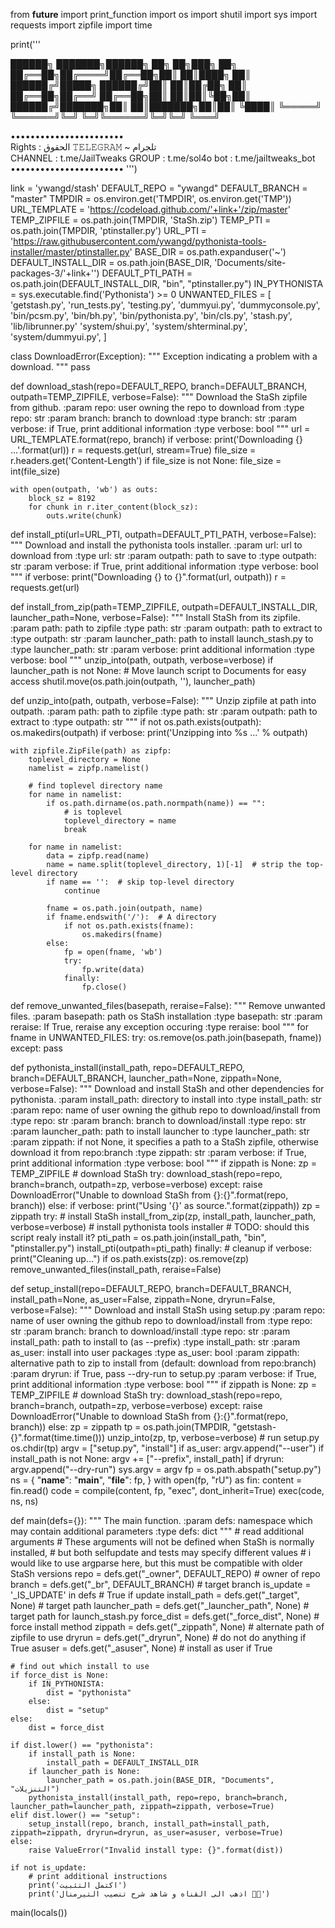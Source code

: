 from __future__ import print_function
import os
import shutil
import sys
import requests
import zipfile
import time


print('''


██████╗ ███████╗██████╗ ██╗     ██╗███╗   ██╗
██╔══██╗██╔════╝██╔══██╗██║     ██║████╗  ██║
██████╔╝█████╗  ██████╔╝██║     ██║██╔██╗ ██║
██╔══██╗██╔══╝  ██╔══██╗██║     ██║██║╚██╗██║
██████╔╝███████╗██║  ██║███████╗██║██║ ╚████║
╚═════╝ ╚══════╝╚═╝  ╚═╝╚══════╝╚═╝╚═╝  ╚═══╝
                                        
•••••••••••••••••••••••                                                              
Rights : الحقوق
𝚃𝙴𝙻𝙴𝙶𝚁𝙰𝙼 ~ تلجرام   
CHANNEL : t.me/JailTweaks
GROUP : t.me/sol4o
bot : t.me/jailtweaks_bot  
•••••••••••••••••••••••
''')

link = 'ywangd/stash'
DEFAULT_REPO = "ywangd"
DEFAULT_BRANCH = "master"
TMPDIR = os.environ.get('TMPDIR', os.environ.get('TMP'))
URL_TEMPLATE = 'https://codeload.github.com/'+link+'/zip/master'
TEMP_ZIPFILE = os.path.join(TMPDIR, 'StaSh.zip')
TEMP_PTI = os.path.join(TMPDIR, 'ptinstaller.py')
URL_PTI = 'https://raw.githubusercontent.com/ywangd/pythonista-tools-installer/master/ptinstaller.py'
BASE_DIR = os.path.expanduser('~')
DEFAULT_INSTALL_DIR = os.path.join(BASE_DIR, 'Documents/site-packages-3/'+link+'')
DEFAULT_PTI_PATH = os.path.join(DEFAULT_INSTALL_DIR, "bin", "ptinstaller.py")
IN_PYTHONISTA = sys.executable.find('Pythonista') >= 0
UNWANTED_FILES = [
        'getstash.py',
        'run_tests.py',
        'testing.py',
        'dummyui.py',
        'dummyconsole.py',
        'bin/pcsm.py',
        'bin/bh.py',
        'bin/pythonista.py',
        'bin/cls.py',
        'stash.py',
        'lib/librunner.py'
        'system/shui.py',
        'system/shterminal.py',
        'system/dummyui.py',
    ]


class DownloadError(Exception):
    """
    Exception indicating a problem with a download.
    """
    pass


def download_stash(repo=DEFAULT_REPO, branch=DEFAULT_BRANCH, outpath=TEMP_ZIPFILE, verbose=False):
    """
    Download the StaSh zipfile from github.
    :param repo: user owning the repo to download from
    :type repo: str
    :param branch: branch to download
    :type branch: str
    :param verbose: if True, print additional information
    :type verbose: bool
    """
    url = URL_TEMPLATE.format(repo, branch)
    if verbose:
        print('Downloading {} ...'.format(url))
    r = requests.get(url, stream=True)
    file_size = r.headers.get('Content-Length')
    if file_size is not None:
        file_size = int(file_size)

    with open(outpath, 'wb') as outs:
        block_sz = 8192
        for chunk in r.iter_content(block_sz):
            outs.write(chunk)


def install_pti(url=URL_PTI, outpath=DEFAULT_PTI_PATH, verbose=False):
    """
    Download and install the pythonista tools installer.
    :param url: url to download from
    :type url: str
    :param outpath: path to save to
    :type outpath: str
    :param verbose: if True, print additional information
    :type verbose: bool
    """
    if verbose:
        print("Downloading {} to {}".format(url, outpath))
    r = requests.get(url)
    


def install_from_zip(path=TEMP_ZIPFILE, outpath=DEFAULT_INSTALL_DIR, launcher_path=None, verbose=False):
    """
    Install StaSh from its zipfile.
    :param path: path to zipfile
    :type path: str
    :param outpath: path to extract to
    :type outpath: str
    :param launcher_path: path to install launch_stash.py to
    :type launcher_path: str
    :param verbose: print additional information
    :type verbose: bool
    """
    unzip_into(path, outpath, verbose=verbose)
    if launcher_path is not None:
        # Move launch script to Documents for easy access
        shutil.move(os.path.join(outpath, ''), launcher_path)


def unzip_into(path, outpath, verbose=False):
    """
    Unzip zipfile at path into outpath.
    :param path: path to zipfile
    :type path: str
    :param outpath: path to extract to
    :type outpath: str
    """
    if not os.path.exists(outpath):
        os.makedirs(outpath)
    if verbose:
        print('Unzipping into %s ...' % outpath)
        
    with zipfile.ZipFile(path) as zipfp:
        toplevel_directory = None
        namelist = zipfp.namelist()
        
        # find toplevel directory name
        for name in namelist:
            if os.path.dirname(os.path.normpath(name)) == "":
                # is toplevel
                toplevel_directory = name
                break
        
        for name in namelist:
            data = zipfp.read(name)
            name = name.split(toplevel_directory, 1)[-1]  # strip the top-level directory
            if name == '':  # skip top-level directory
                continue

            fname = os.path.join(outpath, name)
            if fname.endswith('/'):  # A directory
                if not os.path.exists(fname):
                    os.makedirs(fname)
            else:
                fp = open(fname, 'wb')
                try:
                    fp.write(data)
                finally:
                    fp.close()


def remove_unwanted_files(basepath, reraise=False):
    """
    Remove unwanted files.
    :param basepath: path os StaSh installation
    :type basepath: str
    :param reraise: If True, reraise any exception occuring
    :type reraise: bool
    """
    for fname in UNWANTED_FILES:
        try:
            os.remove(os.path.join(basepath, fname))
        except:
            pass



def pythonista_install(install_path, repo=DEFAULT_REPO, branch=DEFAULT_BRANCH, launcher_path=None, zippath=None, verbose=False):
    """
    Download and install StaSh and other dependencies for pythonista.
    :param install_path: directory to install into
    :type install_path: str
    :param repo: name of user owning the github repo to download/install from
    :type repo: str
    :param branch: branch to download/install
    :type repo: str
    :param launcher_path: path to install launcher to
    :type launcher_path: str
    :param zippath: if not None, it specifies a path to a StaSh zipfile, otherwise download it from repo:branch
    :type zippath: str
    :param verbose: if True, print additional information
    :type verbose: bool
    """
    if zippath is None:
        zp = TEMP_ZIPFILE
        # download StaSh
        try:
            download_stash(repo=repo, branch=branch, outpath=zp, verbose=verbose)
        except:
            raise DownloadError("Unable to download StaSh from {}:{}".format(repo, branch))
    else:
        if verbose:
            print("Using '{}' as source.".format(zippath))
        zp = zippath
    try:
        # install StaSh
        install_from_zip(zp, install_path, launcher_path, verbose=verbose)
        # install pythonista tools installer
        # TODO: should this script realy install it?
        pti_path = os.path.join(install_path, "bin", "ptinstaller.py")
        install_pti(outpath=pti_path)
    finally:
        # cleanup
        if verbose:
            print("Cleaning up...")
        if os.path.exists(zp):
            os.remove(zp)
        remove_unwanted_files(install_path, reraise=False)


def setup_install(repo=DEFAULT_REPO, branch=DEFAULT_BRANCH, install_path=None, as_user=False, zippath=None, dryrun=False, verbose=False):
    """
    Download and install StaSh using setup.py
    :param repo: name of user owning the github repo to download/install from
    :type repo: str
    :param branch: branch to download/install
    :type repo: str
    :param install_path: path to install to (as --prefix)
    :type install_path: str
    :param as_user: install into user packages
    :type as_user: bool
    :param zippath: alternative path to zip to install from (default: download from repo:branch)
    :param dryrun: if True, pass --dry-run to setup.py
    :param verbose: if True, print additional information
    :type verbose: bool
    """
    if zippath is None:
        zp = TEMP_ZIPFILE
        # download StaSh
        try:
            download_stash(repo=repo, branch=branch, outpath=zp, verbose=verbose)
        except:
            raise DownloadError("Unable to download StaSh from {}:{}".format(repo, branch))
    else:
        zp = zippath
    tp = os.path.join(TMPDIR, "getstash-{}".format(time.time()))
    unzip_into(zp, tp, verbose=verbose)
    # run setup.py
    os.chdir(tp)
    argv = ["setup.py", "install"]
    if as_user:
        argv.append("--user")
    if install_path is not None:
        argv += ["--prefix", install_path]
    if dryrun:
        argv.append("--dry-run")
    sys.argv = argv
    fp = os.path.abspath("setup.py")
    ns = {
        "__name__": "__main__",
        "__file__": fp,
    }
    with open(fp, "rU") as fin:
        content = fin.read()
        code = compile(content, fp, "exec", dont_inherit=True)
        exec(code, ns, ns)
    

def main(defs={}):
    """
    The main function.
    :param defs: namespace which may contain additional parameters
    :type defs: dict
    """
    # read additional arguments
    # These arguments will not be defined when StaSh is normally installed,
    # but both selfupdate and tests may specify different values
    # i would like to use argparse here, but this must be compatible with older StaSh versions
    repo = defs.get("_owner", DEFAULT_REPO)                  # owner of repo
    branch = defs.get("_br", DEFAULT_BRANCH)                 # target branch
    is_update = '_IS_UPDATE' in defs                         # True if update
    install_path = defs.get("_target", None)                 # target path
    launcher_path = defs.get("_launcher_path", None)         # target path for launch_stash.py
    force_dist = defs.get("_force_dist", None)               # force install method
    zippath = defs.get("_zippath", None)                     # alternate path of zipfile to use
    dryrun = defs.get("_dryrun", None)                       # do not do anything if True
    asuser = defs.get("_asuser", None)                       # install as user if True
    
    # find out which install to use
    if force_dist is None:
        if IN_PYTHONISTA:
            dist = "pythonista"
        else:
            dist = "setup"
    else:
        dist = force_dist
    
    if dist.lower() == "pythonista":
        if install_path is None:
            install_path = DEFAULT_INSTALL_DIR
        if launcher_path is None:
            launcher_path = os.path.join(BASE_DIR, "Documents", "التنزيلات")
        pythonista_install(install_path, repo=repo, branch=branch, launcher_path=launcher_path, zippath=zippath, verbose=True)
    elif dist.lower() == "setup":
        setup_install(repo, branch, install_path=install_path, zippath=zippath, dryrun=dryrun, as_user=asuser, verbose=True)
    else:
        raise ValueError("Invalid install type: {}".format(dist))
        
    if not is_update:
        # print additional instructions
        print('اكتمل التثبيت')
        print('اذهب الى القناه و شاهد شرح تنصيب التيرمنال 👍🏻')



main(locals())  
